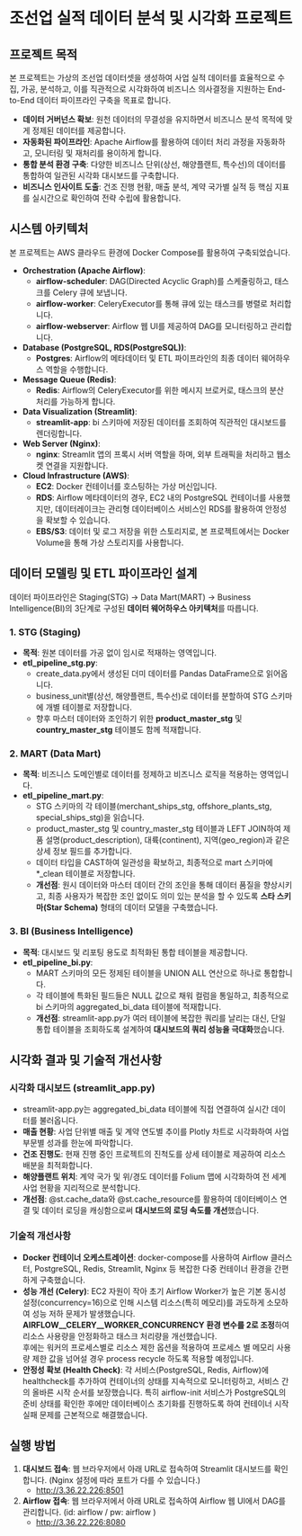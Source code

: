 # **조선업 실적 데이터 분석 및 시각화 프로젝트**

## **프로젝트 목적**

본 프로젝트는 가상의 조선업 데이터셋을 생성하여 사업 실적 데이터를 효율적으로 수집, 가공, 분석하고, 이를 직관적으로 시각화하여 비즈니스 의사결정을 지원하는 End-to-End 데이터 파이프라인 구축을 목표로 합니다.

* **데이터 거버넌스 확보**: 원천 데이터의 무결성을 유지하면서 비즈니스 분석 목적에 맞게 정제된 데이터를 제공합니다.  
* **자동화된 파이프라인**: Apache Airflow를 활용하여 데이터 처리 과정을 자동화하고, 모니터링 및 재처리를 용이하게 합니다.  
* **통합 분석 환경 구축**: 다양한 비즈니스 단위(상선, 해양플랜트, 특수선)의 데이터를 통합하여 일관된 시각화 대시보드를 구축합니다.  
* **비즈니스 인사이트 도출**: 건조 진행 현황, 매출 분석, 계약 국가별 실적 등 핵심 지표를 실시간으로 확인하여 전략 수립에 활용합니다.

## **시스템 아키텍처**

본 프로젝트는 AWS 클라우드 환경에 Docker Compose를 활용하여 구축되었습니다.

* **Orchestration (Apache Airflow)**:  
  * **airflow-scheduler**: DAG(Directed Acyclic Graph)를 스케줄링하고, 태스크를 Celery 큐에 보냅니다.  
  * **airflow-worker**: CeleryExecutor를 통해 큐에 있는 태스크를 병렬로 처리합니다.  
  * **airflow-webserver**: Airflow 웹 UI를 제공하여 DAG를 모니터링하고 관리합니다.  
* **Database (PostgreSQL, RDS(PostgreSQL))**:  
  * **Postgres**: Airflow의 메타데이터 및 ETL 파이프라인의 최종 데이터 웨어하우스 역할을 수행합니다.  
* **Message Queue (Redis)**:  
  * **Redis**: Airflow의 CeleryExecutor를 위한 메시지 브로커로, 태스크의 분산 처리를 가능하게 합니다.  
* **Data Visualization (Streamlit)**:  
  * **streamlit-app**: bi 스키마에 저장된 데이터를 조회하여 직관적인 대시보드를 렌더링합니다.  
* **Web Server (Nginx)**:  
  * **nginx**: Streamlit 앱의 프록시 서버 역할을 하며, 외부 트래픽을 처리하고 웹소켓 연결을 지원합니다.  
* **Cloud Infrastructure (AWS)**:  
  * **EC2**: Docker 컨테이너를 호스팅하는 가상 머신입니다.  
  * **RDS**: Airflow 메타데이터의 경우, EC2 내의 PostgreSQL 컨테이너를 사용했지만, 데이터레이크는 관리형 데이터베이스 서비스인 RDS를 활용하여 안정성을 확보할 수 있습니다.  
  * **EBS/S3**: 데이터 및 로그 저장을 위한 스토리지로, 본 프로젝트에서는 Docker Volume을 통해 가상 스토리지를 사용합니다.

## **데이터 모델링 및 ETL 파이프라인 설계**

데이터 파이프라인은 Staging(STG) → Data Mart(MART) → Business Intelligence(BI)의 3단계로 구성된 **데이터 웨어하우스 아키텍처**를 따릅니다.

### **1\. STG (Staging)**

* **목적**: 원본 데이터를 가공 없이 임시로 적재하는 영역입니다.  
* **etl\_pipeline\_stg.py**:  
  * create\_data.py에서 생성된 더미 데이터를 Pandas DataFrame으로 읽어옵니다.  
  * business\_unit별(상선, 해양플랜트, 특수선)로 데이터를 분할하여 STG 스키마에 개별 테이블로 저장합니다.  
  * 향후 마스터 데이터와 조인하기 위한 **product\_master\_stg** 및 **country\_master\_stg** 테이블도 함께 적재합니다.

### **2\. MART (Data Mart)**

* **목적**: 비즈니스 도메인별로 데이터를 정제하고 비즈니스 로직을 적용하는 영역입니다.  
* **etl\_pipeline\_mart.py**:  
  * STG 스키마의 각 테이블(merchant\_ships\_stg, offshore\_plants\_stg, special\_ships\_stg)을 읽습니다.  
  * product\_master\_stg 및 country\_master\_stg 테이블과 LEFT JOIN하여 제품 설명(product\_description), 대륙(continent), 지역(geo\_region)과 같은 상세 정보 필드를 추가합니다.  
  * 데이터 타입을 CAST하여 일관성을 확보하고, 최종적으로 mart 스키마에 \*\_clean 테이블로 저장합니다.  
  * **개선점**: 원시 데이터와 마스터 데이터 간의 조인을 통해 데이터 품질을 향상시키고, 최종 사용자가 복잡한 조인 없이도 의미 있는 분석을 할 수 있도록 **스타 스키마(Star Schema)** 형태의 데이터 모델을 구축했습니다.

### **3\. BI (Business Intelligence)**

* **목적**: 대시보드 및 리포팅 용도로 최적화된 통합 테이블을 제공합니다.  
* **etl\_pipeline\_bi.py**:  
  * MART 스키마의 모든 정제된 테이블을 UNION ALL 연산으로 하나로 통합합니다.  
  * 각 테이블에 특화된 필드들은 NULL 값으로 채워 컬럼을 통일하고, 최종적으로 bi 스키마의 aggregated\_bi\_data 테이블에 적재합니다.  
  * **개선점**: streamlit-app.py가 여러 테이블에 복잡한 쿼리를 날리는 대신, 단일 통합 테이블을 조회하도록 설계하여 **대시보드의 쿼리 성능을 극대화**했습니다.

## **시각화 결과 및 기술적 개선사항**

### **시각화 대시보드 (streamlit\_app.py)**

* streamlit-app.py는 aggregated\_bi\_data 테이블에 직접 연결하여 실시간 데이터를 불러옵니다.  
* **매출 현황**: 사업 단위별 매출 및 계약 연도별 추이를 Plotly 차트로 시각화하여 사업 부문별 성과를 한눈에 파악합니다.  
* **건조 진행도**: 현재 진행 중인 프로젝트의 진척도를 상세 테이블로 제공하여 리소스 배분을 최적화합니다.  
* **해양플랜트 위치**: 계약 국가 및 위/경도 데이터를 Folium 맵에 시각화하여 전 세계 사업 현황을 지리적으로 분석합니다.  
* **개선점**: @st.cache\_data와 @st.cache\_resource를 활용하여 데이터베이스 연결 및 데이터 로딩을 캐싱함으로써 **대시보드의 로딩 속도를 개선**했습니다.

### **기술적 개선사항**

* **Docker 컨테이너 오케스트레이션**: docker-compose를 사용하여 Airflow 클러스터, PostgreSQL, Redis, Streamlit, Nginx 등 복잡한 다중 컨테이너 환경을 간편하게 구축했습니다.  
* **성능 개선 (Celery)**: EC2 자원이 작아 초기 Airflow Worker가 높은 기본 동시성 설정(concurrency=16)으로 인해 시스템 리소스(특히 메모리)를 과도하게 소모하여 성능 저하 문제가 발생했습니다. **AIRFLOW\_\_CELERY\_\_WORKER\_CONCURRENCY 환경 변수를 2로 조정**하여 리소스 사용량을 안정화하고 태스크 처리량을 개선했습니다.   
  후에는 워커의 프로세스별로 리소스 제한 옵션을 적용하여 프로세스 별 메모리 사용량 제한 값을 넘어설 경우 process recycle 하도록 적용할 예정입니다.
* **안정성 확보 (Health Check)**: 각 서비스(PostgreSQL, Redis, Airflow)에 healthcheck를 추가하여 컨테이너의 상태를 지속적으로 모니터링하고, 서비스 간의 올바른 시작 순서를 보장했습니다. 특히 airflow-init 서비스가 PostgreSQL의 준비 상태를 확인한 후에만 데이터베이스 초기화를 진행하도록 하여 컨테이너 시작 실패 문제를 근본적으로 해결했습니다.

## **실행 방법**

1. **대시보드 접속**: 웹 브라우저에서 아래 URL로 접속하여 Streamlit 대시보드를 확인합니다. (Nginx 설정에 따라 포트가 다를 수 있습니다.)  
   * http://3.36.22.226:8501  
2. **Airflow 접속**: 웹 브라우저에서 아래 URL로 접속하여 Airflow 웹 UI에서 DAG를 관리합니다. (id: airflow / pw: airflow )
   * http://3.36.22.226:8080
